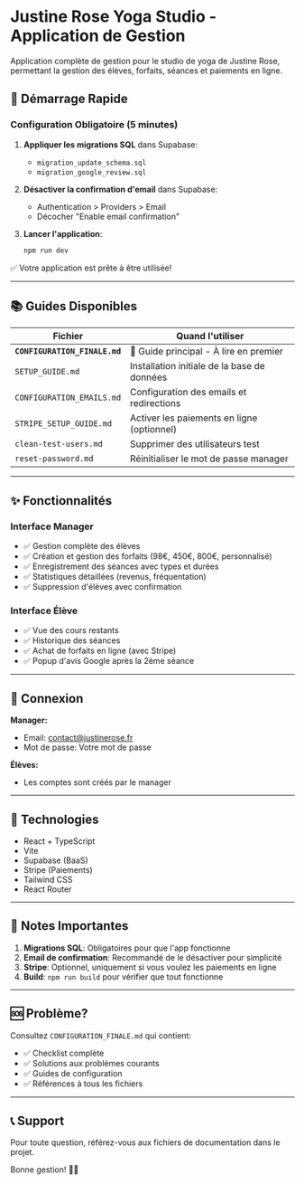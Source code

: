 # Justine Rose Yoga Studio - Application de Gestion

Application complète de gestion pour le studio de yoga de Justine Rose, permettant la gestion des élèves, forfaits, séances et paiements en ligne.

## 🚀 Démarrage Rapide

### Configuration Obligatoire (5 minutes)

1. **Appliquer les migrations SQL** dans Supabase:
   - `migration_update_schema.sql`
   - `migration_google_review.sql`

2. **Désactiver la confirmation d'email** dans Supabase:
   - Authentication > Providers > Email
   - Décocher "Enable email confirmation"

3. **Lancer l'application**:
   ```bash
   npm run dev
   ```

✅ Votre application est prête à être utilisée!

---

## 📚 Guides Disponibles

| Fichier | Quand l'utiliser |
|---------|------------------|
| **`CONFIGURATION_FINALE.md`** | 📖 Guide principal - À lire en premier |
| `SETUP_GUIDE.md` | Installation initiale de la base de données |
| `CONFIGURATION_EMAILS.md` | Configuration des emails et redirections |
| `STRIPE_SETUP_GUIDE.md` | Activer les paiements en ligne (optionnel) |
| `clean-test-users.md` | Supprimer des utilisateurs test |
| `reset-password.md` | Réinitialiser le mot de passe manager |

---

## ✨ Fonctionnalités

### Interface Manager

- ✅ Gestion complète des élèves
- ✅ Création et gestion des forfaits (98€, 450€, 800€, personnalisé)
- ✅ Enregistrement des séances avec types et durées
- ✅ Statistiques détaillées (revenus, fréquentation)
- ✅ Suppression d'élèves avec confirmation

### Interface Élève

- ✅ Vue des cours restants
- ✅ Historique des séances
- ✅ Achat de forfaits en ligne (avec Stripe)
- ✅ Popup d'avis Google après la 2ème séance

---

## 🎯 Connexion

**Manager:**
- Email: contact@justinerose.fr
- Mot de passe: Votre mot de passe

**Élèves:**
- Les comptes sont créés par le manager

---

## 🔧 Technologies

- React + TypeScript
- Vite
- Supabase (BaaS)
- Stripe (Paiements)
- Tailwind CSS
- React Router

---

## 📝 Notes Importantes

1. **Migrations SQL**: Obligatoires pour que l'app fonctionne
2. **Email de confirmation**: Recommandé de le désactiver pour simplicité
3. **Stripe**: Optionnel, uniquement si vous voulez les paiements en ligne
4. **Build**: `npm run build` pour vérifier que tout fonctionne

---

## 🆘 Problème?

Consultez `CONFIGURATION_FINALE.md` qui contient:
- ✅ Checklist complète
- ✅ Solutions aux problèmes courants
- ✅ Guides de configuration
- ✅ Références à tous les fichiers

---

## 📞 Support

Pour toute question, référez-vous aux fichiers de documentation dans le projet.

Bonne gestion! 🧘‍♀️

